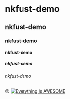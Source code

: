# nkfust-demo
## nkfust-demo
### nkfust-demo
#### nkfust-demo
##### nkfust-demo
###### nkfust-demo
:rage:
[![Everything Is AWESOME](http://img.ltn.com.tw/Upload/liveNews/BigPic/600_phpUA3Jaq.jpg)](https://www.youtube.com/watch?v=StTqXEQ2l-Y "Everything Is AWESOME")
